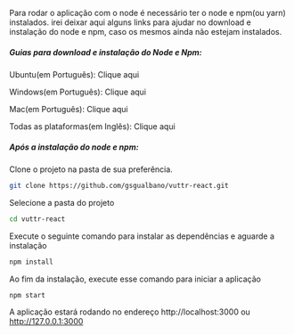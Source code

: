 Para rodar o aplicação com o node é necessário ter o node e npm(ou yarn) instalados. irei deixar aqui alguns links para ajudar no download e instalação do node e npm, caso os mesmos ainda não estejam instalados.

##### Guias para download e instalação do Node e Npm:

Ubuntu(em Português): Clique aqui

Windows(em Português): Clique aqui

Mac(em Português): Clique aqui

Todas as plataformas(em Inglês): Clique aqui

##### Após a instalação do node e npm:

Clone o projeto na pasta de sua preferência.

```bash
git clone https://github.com/gsgualbano/vuttr-react.git
```

Selecione a pasta do projeto

```bash
cd vuttr-react
```

Execute o seguinte comando para instalar as dependências e aguarde a instalação

```bash
npm install
```

Ao fim da instalação, execute esse comando para iniciar a aplicação

```bash
npm start
```

A aplicação estará rodando no endereço http://localhost:3000 ou http://127.0.0.1:3000
